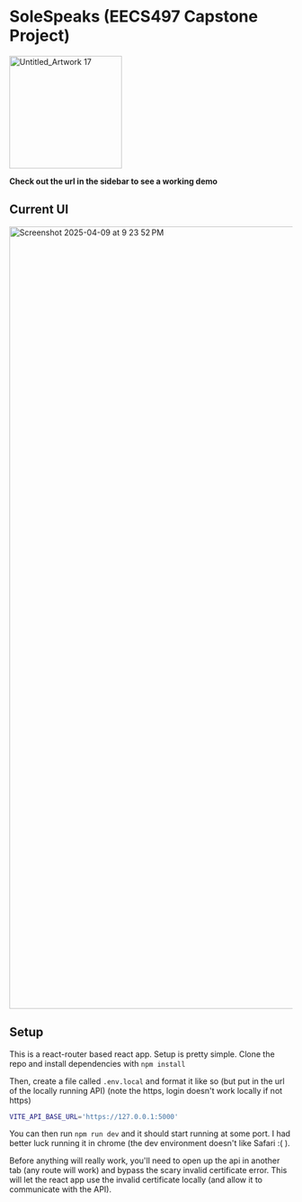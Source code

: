 # SoleSpeaks (EECS497 Capstone Project)
<img src="https://github.com/user-attachments/assets/f2ecbb48-8956-42df-8ef9-a9ddc193ced7" width="200" alt="Untitled_Artwork 17">

**Check out the url in the sidebar to see a working demo**

## Current UI
<img width="1389" alt="Screenshot 2025-04-09 at 9 23 52 PM" src="https://github.com/user-attachments/assets/f3190ffb-2a83-4f37-b788-379f1bbf62e0" />

## Setup

This is a react-router based react app. Setup is pretty simple. Clone the repo and install dependencies with `npm install`

Then, create a file called `.env.local` and format it like so (but put in the url of the locally running API) (note the https, login doesn't work locally if not https)

```bash
VITE_API_BASE_URL='https://127.0.0.1:5000'
```

You can then run `npm run dev` and it should start running at some port. I had better luck running it in chrome (the dev environment doesn't like Safari :( ).

Before anything will really work, you'll need to open up the api in another tab (any route will work) and bypass the scary invalid certificate error. This will let the react app use the invalid certificate locally (and allow it to communicate with the API).
